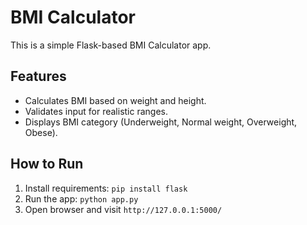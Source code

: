 # BMI Calculator

This is a simple Flask-based BMI Calculator app.

## Features
- Calculates BMI based on weight and height.
- Validates input for realistic ranges.
- Displays BMI category (Underweight, Normal weight, Overweight, Obese).

## How to Run
1. Install requirements: `pip install flask`
2. Run the app: `python app.py` 
3. Open browser and visit `http://127.0.0.1:5000/`
